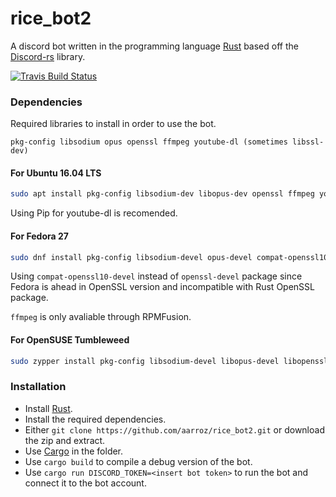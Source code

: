 # rice_bot2
A discord bot written in the programming language [Rust](https://www.rust-lang.org/en-US/)
based off the [Discord-rs](https://github.com/SpaceManiac/discord-rs) library.

[![Travis Build Status](https://travis-ci.org/aarroz/rice_bot2.svg?branch=master)](https://travis-ci.org/aarroz/rice_bot2) 

### Dependencies
Required libraries to install in order to use the bot.

`
pkg-config libsodium opus openssl ffmpeg youtube-dl (sometimes libssl-dev)
`

#### For Ubuntu 16.04 LTS
```sh
sudo apt install pkg-config libsodium-dev libopus-dev openssl ffmpeg youtube-dl
```
Using Pip for youtube-dl is recomended.

#### For Fedora 27
```sh
sudo dnf install pkg-config libsodium-devel opus-devel compat-openssl10-devel ffmpeg youtube-dl
```
Using `compat-openssl10-devel` instead of `openssl-devel` package since Fedora is ahead in OpenSSL version and incompatible with Rust OpenSSL package.

`ffmpeg` is only avaliable through RPMFusion.

#### For OpenSUSE Tumbleweed
```sh
sudo zypper install pkg-config libsodium-devel libopus-devel libopenssl-devel youtubedl ffmpeg
```

### Installation
- Install [Rust](https://www.rust-lang.org/en-US/install.html).
- Install the required dependencies.
- Either `git clone https://github.com/aarroz/rice_bot2.git` or download the zip and extract.
- Use [Cargo](http://doc.crates.io/) in the folder.
- Use `cargo build` to compile a debug version of the bot.
- Use `cargo run DISCORD_TOKEN=<insert bot token>` to run the bot and connect it to the bot account.
